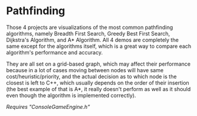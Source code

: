 # Pathfinding

Those 4 projects are visualizations of the most common pathfinding algorithms, namely Breadth First Search, Greedy Best First Search, Dijkstra's Algorithm, and A\* Algorithm. All 4 demos are completely the same except for the algorithms itself, which is a great way to compare each algorithm's performance and accuracy.

They are all set on a grid-based graph, which may affect their performance because in a lot of cases moving between nodes will have same cost/heuristic/priority, and the actual decision as to which node is the closest is left to C++, which usually depends on the order of their insertion (the best example of that is A\*, it really doesn't perform as well as it should even though the algorithm is implemented correctly).

*Requires "ConsoleGameEngine.h"*